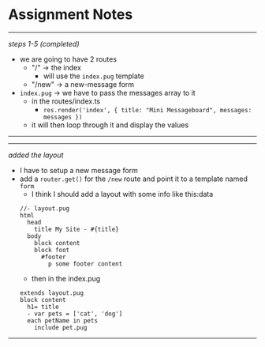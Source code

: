 # Assignment Notes

---
*steps 1-5 (completed)*
- we are going to have 2 routes
  - "/" -> the index
    - will use the `index.pug` template
  - "/new" -> a new-message form
- `index.pug` -> we have to pass the messages array to it
  - in the routes/index.ts
    - `res.render('index', { title: "Mini Messageboard", messages: messages })`
  - it will then loop through it and display the values
---

---
*added the layout*
- I have to setup a new message form
- add a `router.get()` for the `/new` route and point it to a template named `form`
  - I think I should add a layout with some info like this:data
  ```
  //- layout.pug
  html
    head
      title My Site - #{title}
    body
      block content
      block foot
        #footer
          p some footer content
    ```
    - then in the index.pug
    ```
    extends layout.pug
    block content
      h1= title
      - var pets = ['cat', 'dog']
      each petName in pets
        include pet.pug
    ```
---
